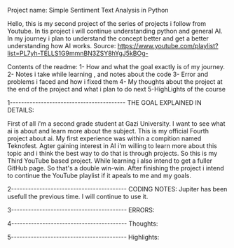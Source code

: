 Project name: Simple Sentiment Text Analysis in Python

Hello, this is my second project of the series of projects i follow from Youtube. In tis project i will continue understanding python and general AI. In my journey i plan to
understand the concept better and get a better understanding how AI works.
Source: https://www.youtube.com/playlist?list=PL7yh-TELLS1G9mmnBN3ZSY8hYgJ5kBOg-

Contents of the readme: 
1- How and what the goal exactly is of my journey.
2- Notes i take while learning , and notes about the code 
3- Error and problems i faced and how i fixed them
4- My thoughts about the project at the end of the project and what i plan to do next
5-HighLights of the course


1----------------------------------------- THE GOAL EXPLAINED IN DETAILS:

First of all i'm a second grade student at Gazi University. I want to see what ai is about and learn more about the subject. This is my official Fourth project about ai. My first experience was within a compition named Teknofest. Agter gaining interest in AI i'm willing to learn more about this topic and i think the best way to do that is through projects. So this is my Third YouTube based project. While learning i also intend to get a fuller GitHub page. So that's a double win-win. After finishing the project i intend to continue the YouTube playlist if it apeals to me and my goals.


2----------------------------------------- CODING NOTES:
Jupiter has been usefull the previous time. I will continue to use it. 


3----------------------------------------- ERRORS:


4----------------------------------------- Thoughts:



5----------------------------------------- Highlights:

